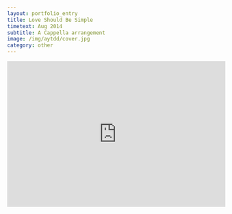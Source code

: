 ```yaml
---
layout: portfolio_entry
title: Love Should Be Simple
timetext: Aug 2014
subtitle: A Cappella arrangement
image: /img/aytdd/cover.jpg
category: other
---
```


<iframe width="510" height="340" src="http://www.youtube.com/embed/wDjREmg2IU0" frameborder="0" allowfullscreen></iframe>